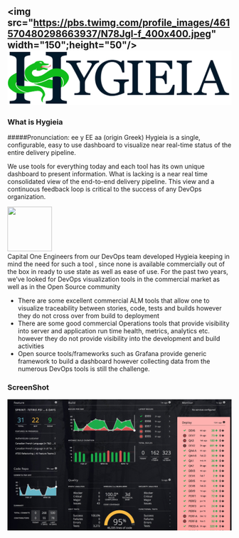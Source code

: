 <img src="https://pbs.twimg.com/profile_images/461570480298663937/N78Jgl-f_400x400.jpeg" width="150";height="50"/>![Image](/UI/src/assets/images/Hygieia_b.png)
--------------------

### What is Hygieia

#####Pronunciation:  	ee y EE aa (origin Greek)
Hygieia is a single, configurable, easy to use dashboard to visualize near real-time status of the entire delivery pipeline.

We use tools for everything today and each tool has its own unique dashboard to present information. What is lacking is a near real time consolidated view of the end-to-end delivery pipeline.  This view and a continuous feedback loop is critical to the success of
any DevOps organization.

<img src ="https://pbs.twimg.com/profile_images/533078726066458624/iB-P5Gxa.jpeg" width=100, height=100/> <br>
Capital One Engineers from our DevOps team developed Hygieia keeping in mind the need for such a tool , since none is available commercially out of the box in ready to use state as well as ease of use.
For the past two years, we’ve looked for DevOps visualization tools in the commercial market as well as in the Open Source community


<ul>
<li>
There are some excellent commercial ALM tools that allow one to visualize traceability between stories, code, tests and builds however they do not cross over from build to deployment</li>

<li>There are some good commercial Operations tools that provide visibility into server and application run time health, metrics, analytics etc. however they do not provide visibility into the development and build activities</li>

<li>Open source tools/frameworks such as Grafana provide generic framework to build a dashboard however collecting data from the numerous DevOps tools is still the challenge.</li>
</li>
</ul>

### ScreenShot
![Image](/UI/src/assets/images/hygiea-screenshot.jpg)
